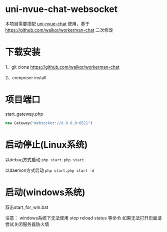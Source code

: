 # uni-nvue-chat-websocket



本项目需要搭配 [uni-nvue-chat](https://github.com/wzJun1/uni-nvue-chat) 使用，基于 https://github.com/walkor/workerman-chat 二次修改



# 下载安装

1、git clone https://github.com/walkor/workerman-chat

2、composer install



# 项目端口



start_gateway.php

```php
new Gateway("Websocket://0.0.0.0:6621")
```



# 启动停止(Linux系统)



以debug方式启动
`php start.php start`

以daemon方式启动
`php start.php start -d`



# 启动(windows系统)



双击start_for_win.bat

注意：
windows系统下无法使用 stop reload status 等命令
如果无法打开页面请尝试关闭服务器防火墙

